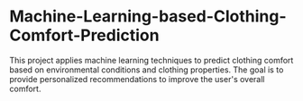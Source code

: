 # Machine-Learning-based-Clothing-Comfort-Prediction
This project applies machine learning techniques to predict clothing comfort based on environmental conditions and clothing properties. The goal is to provide personalized recommendations to improve the user's overall comfort.
